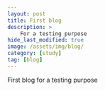 ```yaml
---
layout: post
title: First blog
description: >
    For a testing purpose
hide_last_modified: true
image: /assets/img/blog/
category: [study]
tag: [blog]
---
```


First blog for a testing purpose